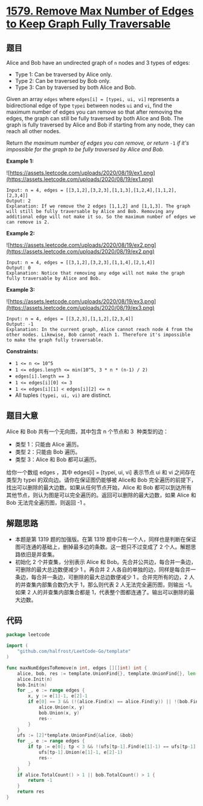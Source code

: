 # [1579. Remove Max Number of Edges to Keep Graph Fully Traversable](https://leetcode.com/problems/remove-max-number-of-edges-to-keep-graph-fully-traversable/)


## 题目

Alice and Bob have an undirected graph of `n` nodes and 3 types of edges:

- Type 1: Can be traversed by Alice only.
- Type 2: Can be traversed by Bob only.
- Type 3: Can by traversed by both Alice and Bob.

Given an array `edges` where `edges[i] = [typei, ui, vi]` represents a bidirectional edge of type `typei` between nodes `ui` and `vi`, find the maximum number of edges you can remove so that after removing the edges, the graph can still be fully traversed by both Alice and Bob. The graph is fully traversed by Alice and Bob if starting from any node, they can reach all other nodes.

Return *the maximum number of edges you can remove, or return* `-1` *if it's impossible for the graph to be fully traversed by Alice and Bob.*

**Example 1:**

![https://assets.leetcode.com/uploads/2020/08/19/ex1.png](https://assets.leetcode.com/uploads/2020/08/19/ex1.png)

```
Input: n = 4, edges = [[3,1,2],[3,2,3],[1,1,3],[1,2,4],[1,1,2],[2,3,4]]
Output: 2
Explanation: If we remove the 2 edges [1,1,2] and [1,1,3]. The graph will still be fully traversable by Alice and Bob. Removing any additional edge will not make it so. So the maximum number of edges we can remove is 2.
```

**Example 2:**

![https://assets.leetcode.com/uploads/2020/08/19/ex2.png](https://assets.leetcode.com/uploads/2020/08/19/ex2.png)

```
Input: n = 4, edges = [[3,1,2],[3,2,3],[1,1,4],[2,1,4]]
Output: 0
Explanation: Notice that removing any edge will not make the graph fully traversable by Alice and Bob.
```

**Example 3:**

![https://assets.leetcode.com/uploads/2020/08/19/ex3.png](https://assets.leetcode.com/uploads/2020/08/19/ex3.png)

```
Input: n = 4, edges = [[3,2,3],[1,1,2],[2,3,4]]
Output: -1
Explanation: In the current graph, Alice cannot reach node 4 from the other nodes. Likewise, Bob cannot reach 1. Therefore it's impossible to make the graph fully traversable.
```

**Constraints:**

- `1 <= n <= 10^5`
- `1 <= edges.length <= min(10^5, 3 * n * (n-1) / 2)`
- `edges[i].length == 3`
- `1 <= edges[i][0] <= 3`
- `1 <= edges[i][1] < edges[i][2] <= n`
- All tuples `(typei, ui, vi)` are distinct.

## 题目大意

Alice 和 Bob 共有一个无向图，其中包含 n 个节点和 3  种类型的边：

- 类型 1：只能由 Alice 遍历。
- 类型 2：只能由 Bob 遍历。
- 类型 3：Alice 和 Bob 都可以遍历。

给你一个数组 edges ，其中 edges[i] = [typei, ui, vi] 表示节点 ui 和 vi 之间存在类型为 typei 的双向边。请你在保证图仍能够被 Alice和 Bob 完全遍历的前提下，找出可以删除的最大边数。如果从任何节点开始，Alice 和 Bob 都可以到达所有其他节点，则认为图是可以完全遍历的。返回可以删除的最大边数，如果 Alice 和 Bob 无法完全遍历图，则返回 -1 。

## 解题思路

- 本题是第 1319 题的加强版。在第 1319 题中只有一个人，同样也是判断在保证图可连通的基础上，删掉最多边的条数。这一题只不过变成了 2 个人。解题思路依旧是并查集。
- 初始化 2 个并查集，分别表示 Alice 和 Bob。先合并公共边，每合并一条边，可删除的最大总边数便减少 1 。再合并 2 人各自的单独的边，同样是每合并一条边，每合并一条边，可删除的最大总边数便减少 1 。合并完所有的边，2 人的并查集内部集合数仍大于 1，那么则代表 2 人无法完全遍历图，则输出 -1。如果 2 人的并查集内部集合都是 1，代表整个图都连通了。输出可以删除的最大边数。

## 代码

```go
package leetcode

import (
    "github.com/halfrost/LeetCode-Go/template"
)

func maxNumEdgesToRemove(n int, edges [][]int) int {
    alice, bob, res := template.UnionFind{}, template.UnionFind{}, len(edges)
    alice.Init(n)
    bob.Init(n)
    for _, e := range edges {
        x, y := e[1]-1, e[2]-1
        if e[0] == 3 && (!(alice.Find(x) == alice.Find(y)) || !(bob.Find(x) == bob.Find(y))) {
            alice.Union(x, y)
            bob.Union(x, y)
            res--
        }
    }
    ufs := [2]*template.UnionFind{&alice, &bob}
    for _, e := range edges {
        if tp := e[0]; tp < 3 && !(ufs[tp-1].Find(e[1]-1) == ufs[tp-1].Find(e[2]-1)) {
            ufs[tp-1].Union(e[1]-1, e[2]-1)
            res--
        }
    }
    if alice.TotalCount() > 1 || bob.TotalCount() > 1 {
        return -1
    }
    return res
}
```